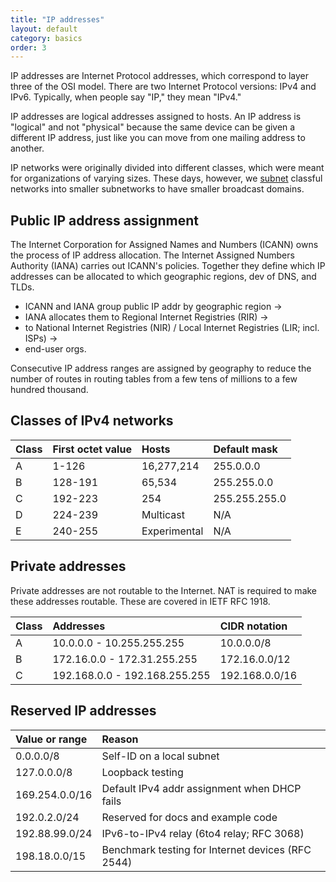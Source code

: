 ```yaml
---
title: "IP addresses"
layout: default
category: basics
order: 3
---
```


IP addresses are Internet Protocol addresses, which correspond to layer three of the OSI model. There are two Internet Protocol versions: IPv4 and IPv6. Typically, when people say "IP," they mean "IPv4."

IP addresses are logical addresses assigned to hosts. An IP address is "logical" and not "physical" because the same device can be given a different IP address, just like you can move from one mailing address to another.

IP networks were originally divided into different classes, which were meant for organizations of varying sizes. These days, however, we [subnet](/subnetting) classful networks into smaller subnetworks to have smaller broadcast domains.

## Public IP address assignment
The Internet Corporation for Assigned Names and Numbers (ICANN) owns the process of IP address allocation. The Internet Assigned Numbers Authority (IANA) carries out ICANN's policies. Together they define which IP addresses can be allocated to which geographic regions, dev of DNS, and TLDs.

* ICANN and IANA group public IP addr by geographic region ->
* IANA allocates them to Regional Internet Registries (RIR) ->
* to National Internet Registries (NIR) / Local Internet Registries (LIR; incl. ISPs) ->
* end-user orgs.

Consecutive IP address ranges are assigned by geography to reduce the number of routes in routing tables from a few tens of millions to a few hundred thousand.


## Classes of IPv4 networks

| Class | First octet value | Hosts | Default mask |
|:--- |:--- |:--- |:--- |
| A | 1-126 | 16,277,214 | 255.0.0.0 |
| B | 128-191 | 65,534 | 255.255.0.0 |
| C | 192-223 | 254 | 255.255.255.0 |
| D | 224-239 | Multicast | N/A |
| E | 240-255 | Experimental | N/A |

## Private addresses
Private addresses are not routable to the Internet. NAT is required to make these addresses routable. These are covered in IETF RFC 1918.

| Class | Addresses | CIDR notation |
|:--- | :--- | :--- |
| A | 10.0.0.0 - 10.255.255.255 | 10.0.0.0/8 |
| B | 172.16.0.0 - 172.31.255.255 | 172.16.0.0/12 |
| C | 192.168.0.0 - 192.168.255.255 | 192.168.0.0/16 |

## Reserved IP addresses

| Value or range | Reason |
| :--- | :--- |
| 0.0.0.0/8 | Self-ID on a local subnet |
| 127.0.0.0/8 | Loopback testing |
| 169.254.0.0/16 | Default IPv4 addr assignment when DHCP fails |
| 192.0.2.0/24 | Reserved for docs and example code |
| 192.88.99.0/24 | IPv6-to-IPv4 relay (6to4 relay; RFC 3068) |
| 198.18.0.0/15 | Benchmark testing for Internet devices (RFC 2544) |
